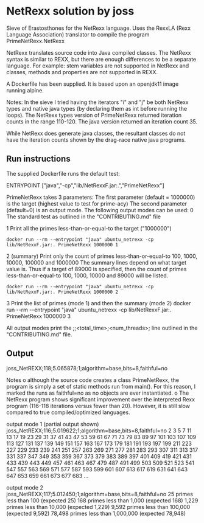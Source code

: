 # NetRexx solution by joss
Sieve of Erastosthones for the NetRexx language.
Uses the RexxLA (Rexx Language Association) translator to compile the program PrimeNetRexx.NetRexx

NetRexx translates source code into Java compiled classes. The NetRexx syntax is similar to REXX,
but there are enough differences to be a separate language. For example: stem variables are not
supported in NetRexx and classes, methods and properties are not supported in REXX.

A Dockerfile has been supplied. It is based upon an openjdk11 image running alpine.

Notes:
In the sieve I tried having the iterators "i" and "j" be both NetRexx types and native java
types (by declaring them as int before running the loops). The NetRexx types version of
PrimeNetRexx returned iteration counts in the range 110-120. The java version returned an
iteration count 35.

While NetRexx does generate java classes, the resultant classes do not have the iteration
counts shown by the drag-race native java programs.

## Run instructions
The supplied Dockerfile runs the default test:

ENTRYPOINT ["java","-cp","lib/NetRexxF.jar:.","PrimeNetRexx"]

PrimeNetRexx takes 3 parameters:
The first parameter (default = 1000000) is the target (highest value to test for prime-acy)
The second parameter (default=0) is an output mode. The following output modes can be used:
0   The standard test as outlined in the "CONTRIBUTING.md" file

1   Print all the primes less-than-or-equal-to the target ("1000000")
    
    docker run --rm --entrypoint "java" ubuntu_netrexx -cp lib/NetRexxF.jar:. PrimeNetRexx 1000000 1

2   (summary) Print only the count of primes less-than-or-equal-to 100, 1000, 10000, 100000 and 1000000
    The summary lines depend on what target value is. Thus if a target of 89000 is specified, then
    the count of primes less-than-or-equal-to 100, 1000, 10000 and 89000 will be listed.
    
    docker run --rm --entrypoint "java" ubuntu_netrexx -cp lib/NetRexxF.jar:. PrimeNetRexx 1000000 2

3   Print the list of primes (mode 1) and then the summary (mode 2) 
   docker run --rm --entrypoint "java" ubuntu_netrexx -cp lib/NetRexxF.jar:. PrimeNetRexx 1000000 3

All output modes print the <label>;<iterations>;<total_time>;<num_threads>;<tags> line outlined in
the "CONTRIBUTING.md" file.


## Output
joss_NetREXX;118;5.065878;1;algorithm=base,bits=8,faithful=no

Notes
o   although the source code creates a class PrimeNetRexx, the program is simply a set of static methods run from main(). For this
    reason, I marked the runs as faithful=no as no objects are ever instantiated.
o   The NetRexx program shows significant improvement over the interpreted Rexx program (116-118 iterations versus fewer than 20). However, it 
    is still slow compared to true compiled/optimized languages.
    
output mode 1 (partial output shown)
joss_NetREXX;116;5.019622;1;algorithm=base,bits=8,faithful=no
       2       3       5       7      11      13      17      19      23      29      31      37      41      43      47      53      59      61      67      71
      73      79      83      89      97     101     103     107     109     113     127     131     137     139     149     151     157     163     167     173
     179     181     191     193     197     199     211     223     227     229     233     239     241     251     257     263     269     271     277     281
     283     293     307     311     313     317     331     337     347     349     353     359     367     373     379     383     389     397     401     409
     419     421     431     433     439     443     449     457     461     463     467     479     487     491     499     503     509     521     523     541
     547     557     563     569     571     577     587     593     599     601     607     613     617     619     631     641     643     647     653     659
     661     673     677     683     ...

output mode 2
joss_NetREXX;117;5.012450;1;algorithm=base,bits=8,faithful=no
25 primes less than 100 (expected 25)
168 primes less than 1,000 (expected 168)
1,229 primes less than 10,000 (expected 1,229)
9,592 primes less than 100,000 (expected 9,592)
78,498 primes less than 1,000,000 (expected 78,948)
